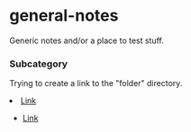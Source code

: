 # general-notes
Generic notes and/or a place to test stuff.

### Subcategory

Trying to create a link to the "folder" directory.

<li>
  <a href="/folder/"> Link </a>
</li>

* [Link](/folder/)
